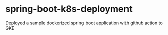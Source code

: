 # spring-boot-k8s-deployment
Deployed a sample dockerized spring boot application with github action to GKE
